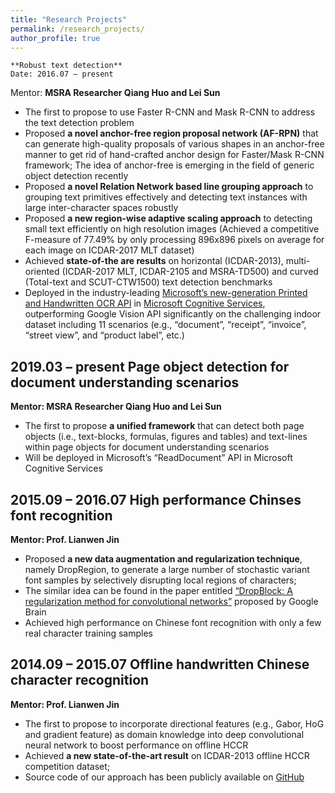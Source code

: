 ```yaml
---
title: "Research Projects"
permalink: /research_projects/
author_profile: true
---
```


```
**Robust text detection**
Date: 2016.07 – present
```

Mentor: **MSRA Researcher Qiang Huo and Lei Sun**   
* The first to propose to use Faster R-CNN and Mask R-CNN to address the text detection problem 
* Proposed **a novel anchor-free region proposal network (AF-RPN)** that can generate high-quality proposals of various shapes in an anchor-free manner to get rid of hand-crafted anchor design for Faster/Mask R-CNN framework; The idea of anchor-free is emerging in the field of generic object detection recently
* Proposed **a novel Relation Network based line grouping approach** to grouping text primitives effectively and detecting text instances with large inter-character spaces robustly
* Proposed **a new region-wise adaptive scaling approach** to detecting small text efficiently on high resolution images (Achieved a competitive F-measure of 77.49% by only processing 896x896 pixels on average for each image on ICDAR-2017 MLT dataset)
* Achieved **state-of-the are results** on horizontal (ICDAR-2013), multi-oriented (ICDAR-2017 MLT, ICDAR-2105 and MSRA-TD500) and curved (Total-text and SCUT-CTW1500) text detection benchmarks
* Deployed in the industry-leading [Microsoft’s new-generation Printed and Handwritten OCR API](https://azure.microsoft.com/en-us/services/cognitive-services/computer-vision/?from=timeline&isappinstalled=0#text) in [Microsoft Cognitive Services](https://azure.microsoft.com/en-us/services/cognitive-services/), outperforming Google Vision API significantly on the challenging indoor dataset including 11 scenarios (e.g., “document”, “receipt”, “invoice”, “street view”, and “product label”, etc.)

## 2019.03 – present   **Page object detection for document understanding scenarios**

**Mentor: MSRA Researcher Qiang Huo and Lei Sun**    

* The first to propose **a unified framework** that can detect both page objects (i.e., text-blocks, formulas, figures and tables) and text-lines within page objects for document understanding scenarios
* Will be deployed in Microsoft’s “ReadDocument” API in Microsoft Cognitive Services

## 2015.09 – 2016.07   **High performance Chinses font recognition**

**Mentor: Prof. Lianwen Jin**

* Proposed **a new data augmentation and regularization technique**, namely DropRegion, to generate a large number of stochastic variant font samples by selectively disrupting local regions of characters; 
* The similar idea can be found in the paper entitled [“DropBlock: A regularization method for convolutional networks”](https://arxiv.org/pdf/1810.12890.pdf) proposed by Google Brain
* Achieved high performance on Chinese font recognition with only a few real character training samples

## 2014.09 – 2015.07   **Offline handwritten Chinese character recognition**

**Mentor: Prof. Lianwen Jin**

* The first to propose to incorporate directional features (e.g., Gabor, HoG and gradient feature) as domain knowledge into deep convolutional neural network to boost performance on offline HCCR
*	Achieved **a new state-of-the-art result** on ICDAR-2013 offline HCCR competition dataset; 
* Source code of our approach has been publicly available on [GitHub](https://github.com/zhongzhuoyao/HCCR-GoogLeNet)
